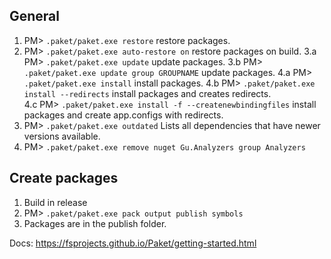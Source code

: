 ## General

1. PM> `.paket/paket.exe restore` restore packages.
2. PM> `.paket/paket.exe auto-restore on` restore packages on build.
3.a PM> `.paket/paket.exe update` update packages.
3.b PM> `.paket/paket.exe update group GROUPNAME` update packages.
4.a PM> `.paket/paket.exe install` install packages.
4.b PM> `.paket/paket.exe install --redirects` install packages and creates redirects.  
4.c PM> `.paket/paket.exe install -f --createnewbindingfiles` install packages and create app.configs with redirects.
5. PM> `.paket/paket.exe outdated` Lists all dependencies that have newer versions available.
6. PM> `.paket/paket.exe remove nuget Gu.Analyzers group Analyzers`

## Create packages

1. Build in release
2. PM> `.paket/paket.exe pack output publish symbols`
3. Packages are in the publish folder.

Docs: https://fsprojects.github.io/Paket/getting-started.html